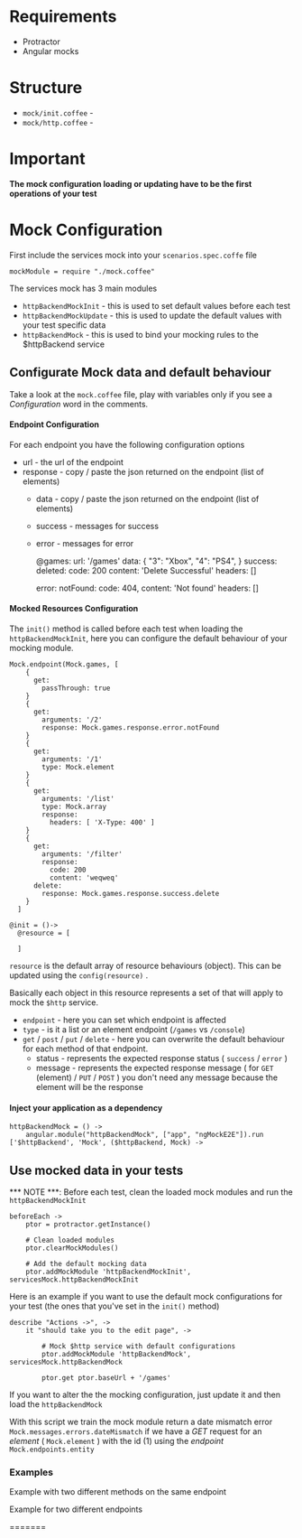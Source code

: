 Requirements
========
- Protractor
- Angular mocks

Structure
========

- `mock/init.coffee` -
- `mock/http.coffee` -

Important
========

**The mock configuration loading or updating have to be the first operations of your test**

Mock Configuration
==================================
First include the services mock into your `scenarios.spec.coffe` file

    mockModule = require "./mock.coffee"
    
The services mock has 3 main modules

- `httpBackendMockInit` - this is used to set default values before each test
- `httpBackendMockUpdate` - this is used to update the default values with your test specific data
- `httpBackendMock` - this is used to bind your mocking rules to the $httpBackend service

Configurate Mock data and default behaviour
----
Take a look at the `mock.coffee` file, play with variables only if you see a *Configuration* word in the comments.

#### Endpoint Configuration
For each endpoint you have the following configuration options
- url - the url of the endpoint
- response - copy / paste the json returned on the endpoint (list of elements)
  - data - copy / paste the json returned on the endpoint (list of elements)
  - success - messages for success
  - error - messages for error

    @games:
      url: '/games'
      data: {
        "3": "Xbox",
        "4": "PS4",
      }
      success:
        deleted:
          code: 200
          content: 'Delete Successful'
          headers: []

      error:
        notFound:
          code: 404,
          content: 'Not found'
          headers: []


#### Mocked Resources Configuration
The `init()` method is called before each test when loading the `httpBackendMockInit`, here you can configure the default behaviour of your mocking module.

    Mock.endpoint(Mock.games, [
        {
          get:
            passThrough: true
        }
        {
          get:
            arguments: '/2'
            response: Mock.games.response.error.notFound
        }
        {
          get:
            arguments: '/1'
            type: Mock.element
        }
        {
          get:
            arguments: '/list'
            type: Mock.array
            response:
              headers: [ 'X-Type: 400' ]
        }
        {
          get:
            arguments: '/filter'
            response:
              code: 200
              content: 'weqweq'
          delete:
            response: Mock.games.response.success.delete
        }
      ]

    @init = ()->
      @resource = [

      ]

`resource` is the default array of resource behaviours (object). This can be updated using the `config(resource)` . 

Basically each object in this resource represents a set of that will apply to mock the `$http` service.
- `endpoint` - here you can set which endpoint is affected
- `type` - is it a list or an element endpoint (`/games` vs `/console`)
- `get` / `post` / `put` / `delete` - here you can overwrite the default behaviour for each method of that endpoint.
    - status - represents the expected response status ( `success` / `error` )
    - message - represents the expected response message ( for `GET` (element) / `PUT` / `POST` ) you don't need any message because the element will be the response

#### Inject your application as a dependency
    httpBackendMock = () ->
        angular.module("httpBackendMock", ["app", "ngMockE2E"]).run ['$httpBackend', 'Mock', ($httpBackend, Mock) ->

Use mocked data in your tests
----
*** NOTE ***: Before each test, clean the loaded mock modules and run the `httpBackendMockInit`

    beforeEach ->
        ptor = protractor.getInstance()
        
        # Clean loaded modules
        ptor.clearMockModules()
        
        # Add the default mocking data
        ptor.addMockModule 'httpBackendMockInit', servicesMock.httpBackendMockInit 

Here is an example if you want to use the default mock configurations for your test (the ones that you've set in the `init()` method)

    describe "Actions ->", ->
        it "should take you to the edit page", ->

            # Mock $http service with default configurations
            ptor.addMockModule 'httpBackendMock', servicesMock.httpBackendMock

            ptor.get ptor.baseUrl + '/games'

If you want to alter the the mocking configuration, just update it and then load the `httpBackendMock` 

  
With this script we train the mock module return a date mismatch error `Mock.messages.errors.dateMismatch` if we have a *GET* request for an *element* ( `Mock.element` ) with the id (1) using the *endpoint* `Mock.endpoints.entity`  

### Examples
Example with two different methods on the same endpoint


    
Example for two different endpoints


=======